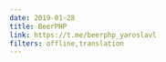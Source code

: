 ```yaml
---
date: 2019-01-28
title: BeerPHP
link: https://t.me/beerphp_yaroslavl
filters: offline,translation
---
```


